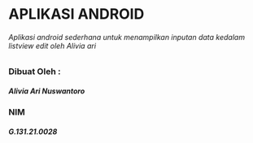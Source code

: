 # APLIKASI ANDROID
###### Aplikasi android sederhana untuk menampilkan inputan data kedalam listview edit oleh Alivia ari

### Dibuat Oleh :
##### Alivia Ari Nuswantoro
### NIM
##### G.131.21.0028